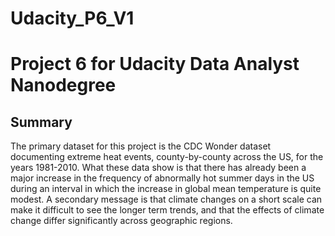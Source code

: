 # Udacity_P6_V1
# Project 6 for Udacity Data Analyst Nanodegree
## Summary
The primary dataset for this project is the CDC Wonder dataset documenting extreme heat events,
county-by-county across the US, for the years 1981-2010.  What these data show is that there has
already been a major increase in the frequency of abnormally hot summer days in the US during
an interval in which the increase in global mean temperature is quite modest.  A secondary message
is that climate changes on a short scale can make it difficult to see the longer term trends, and
that the effects of climate change differ significantly across geographic regions.


